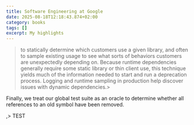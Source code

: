 ```yaml
---
title: Software Engineering at Google
date: 2025-08-18T12:18:43.874+02:00
category: books
tags: []
excerpt: My highlights
---
```


> to statically determine which customers use a given library, and often to sample existing usage to see what sorts of behaviors customers are unexpectedly depending on. Because runtime dependencies generally require some static library or thin client use, this technique yields much of the information needed to start and run a deprecation process. Logging and runtime sampling in production help discover issues with dynamic dependencies.>

Finally, we treat our global test suite as an oracle to determine whether all references to an old symbol have been removed.

,> TEST

